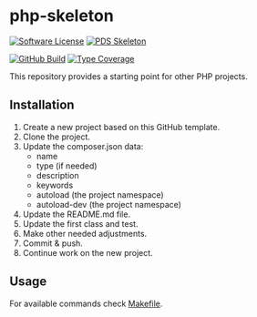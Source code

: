 # php-skeleton

[![Software License](https://img.shields.io/badge/license-MIT-green.svg)](LICENSE)
[![PDS Skeleton](https://img.shields.io/badge/pds-skeleton-blue.svg?style=flat-square)](https://github.com/php-pds/skeleton)

[![GitHub Build](https://github.com/milan-miscevic/php-skeleton/workflows/Build/badge.svg?branch=master)](https://github.com/milan-miscevic/php-skeleton/actions)
[![Type Coverage](https://shepherd.dev/github/milan-miscevic/php-skeleton/coverage.svg)](https://shepherd.dev/github/milan-miscevic/php-skeleton)

This repository provides a starting point for other PHP projects.

## Installation

1. Create a new project based on this GitHub template.
1. Clone the project.
1. Update the composer.json data:
    * name
    * type (if needed)
    * description
    * keywords
    * autoload (the project namespace)
    * autoload-dev (the project namespace)
1. Update the README.md file.
1. Update the first class and test.
1. Make other needed adjustments.
1. Commit & push.
1. Continue work on the new project.

## Usage

For available commands check [Makefile](Makefile).
